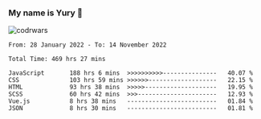 ### My name is Yury 👋 
![codrwars](https://www.codewars.com/users/litury/badges/micro) 


<!--START_SECTION:waka-->

```text
From: 28 January 2022 - To: 14 November 2022

Total Time: 469 hrs 27 mins

JavaScript       188 hrs 6 mins  >>>>>>>>>>---------------   40.07 %
CSS              103 hrs 59 mins >>>>>>-------------------   22.15 %
HTML             93 hrs 38 mins  >>>>>--------------------   19.95 %
SCSS             60 hrs 42 mins  >>>----------------------   12.93 %
Vue.js           8 hrs 38 mins   -------------------------   01.84 %
JSON             8 hrs 30 mins   -------------------------   01.81 %
```

<!--END_SECTION:waka-->

